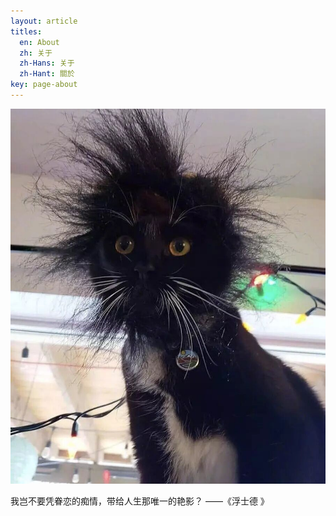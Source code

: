 ```yaml
---
layout: article
titles:
  en: About
  zh: 关于
  zh-Hans: 关于
  zh-Hant: 關於
key: page-about
---
```


![作者](/img/avatar-xmy.jpg)

我岂不要凭眷恋的痴情，带给人生那唯一的艳影？
——《浮士德 》 

